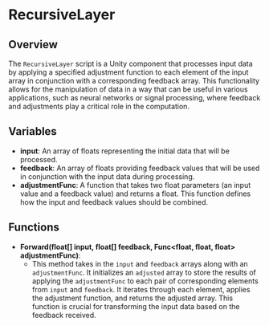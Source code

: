 # RecursiveLayer

## Overview
The `RecursiveLayer` script is a Unity component that processes input data by applying a specified adjustment function to each element of the input array in conjunction with a corresponding feedback array. This functionality allows for the manipulation of data in a way that can be useful in various applications, such as neural networks or signal processing, where feedback and adjustments play a critical role in the computation.

## Variables
- **input**: An array of floats representing the initial data that will be processed.
- **feedback**: An array of floats providing feedback values that will be used in conjunction with the input data during processing.
- **adjustmentFunc**: A function that takes two float parameters (an input value and a feedback value) and returns a float. This function defines how the input and feedback values should be combined.

## Functions
- **Forward(float[] input, float[] feedback, Func<float, float, float> adjustmentFunc)**: 
  - This method takes in the `input` and `feedback` arrays along with an `adjustmentFunc`. It initializes an `adjusted` array to store the results of applying the `adjustmentFunc` to each pair of corresponding elements from `input` and `feedback`. It iterates through each element, applies the adjustment function, and returns the adjusted array. This function is crucial for transforming the input data based on the feedback received.